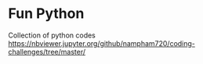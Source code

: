 # Fun Python

Collection of python codes
https://nbviewer.jupyter.org/github/nampham720/coding-challenges/tree/master/
